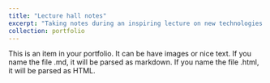 ```yaml
---
title: "Lecture hall notes"
excerpt: "Taking notes during an inspiring lecture on new technologies.<br/><img src='../images/portfolio2.png'>"
collection: portfolio
---
```


This is an item in your portfolio. It can be have images or nice text. If you name the file .md, it will be parsed as markdown. If you name the file .html, it will be parsed as HTML. 
